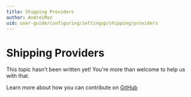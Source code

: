 ```yaml
---
title: Shipping Providers
author: AndreiMaz
uid: user-guide/configuring/settingup/shipping/providers
---
```

# Shipping Providers

This topic hasn’t been written yet! You're more than welcome to help us with that.

Learn more about how you can contribute on [GitHub](https://github.com/nopSolutions/nopCommerce-Docs/blob/master/CONTRIBUTING.md)
